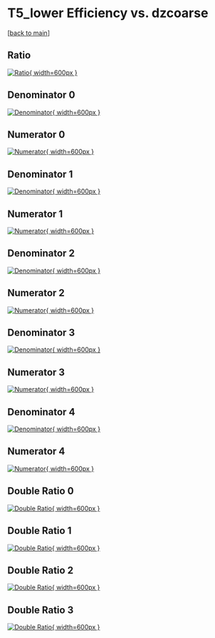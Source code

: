 # T5_lower Efficiency vs. dzcoarse

[[back to main](./)]



## Ratio

[![Ratio](../mtv/var/T5_lower_loweta_0_0_eff_dzcoarse.png){ width=600px }](../mtv/var/T5_lower_loweta_0_0_eff_dzcoarse.pdf)

## Denominator 0

[![Denominator](../mtv/den/T5_lower_loweta_0_0_eff_dzcoarse_den0.png){ width=600px }](../mtv/den/T5_lower_loweta_0_0_eff_dzcoarse_den0.pdf)

## Numerator 0

[![Numerator](../mtv/num/T5_lower_loweta_0_0_eff_dzcoarse_num0.png){ width=600px }](../mtv/num/T5_lower_loweta_0_0_eff_dzcoarse_num0.pdf)

## Denominator 1

[![Denominator](../mtv/den/T5_lower_loweta_0_0_eff_dzcoarse_den1.png){ width=600px }](../mtv/den/T5_lower_loweta_0_0_eff_dzcoarse_den1.pdf)

## Numerator 1

[![Numerator](../mtv/num/T5_lower_loweta_0_0_eff_dzcoarse_num1.png){ width=600px }](../mtv/num/T5_lower_loweta_0_0_eff_dzcoarse_num1.pdf)

## Denominator 2

[![Denominator](../mtv/den/T5_lower_loweta_0_0_eff_dzcoarse_den2.png){ width=600px }](../mtv/den/T5_lower_loweta_0_0_eff_dzcoarse_den2.pdf)

## Numerator 2

[![Numerator](../mtv/num/T5_lower_loweta_0_0_eff_dzcoarse_num2.png){ width=600px }](../mtv/num/T5_lower_loweta_0_0_eff_dzcoarse_num2.pdf)

## Denominator 3

[![Denominator](../mtv/den/T5_lower_loweta_0_0_eff_dzcoarse_den3.png){ width=600px }](../mtv/den/T5_lower_loweta_0_0_eff_dzcoarse_den3.pdf)

## Numerator 3

[![Numerator](../mtv/num/T5_lower_loweta_0_0_eff_dzcoarse_num3.png){ width=600px }](../mtv/num/T5_lower_loweta_0_0_eff_dzcoarse_num3.pdf)

## Denominator 4

[![Denominator](../mtv/den/T5_lower_loweta_0_0_eff_dzcoarse_den4.png){ width=600px }](../mtv/den/T5_lower_loweta_0_0_eff_dzcoarse_den4.pdf)

## Numerator 4

[![Numerator](../mtv/num/T5_lower_loweta_0_0_eff_dzcoarse_num4.png){ width=600px }](../mtv/num/T5_lower_loweta_0_0_eff_dzcoarse_num4.pdf)

## Double Ratio 0

[![Double Ratio](../mtv/ratio/T5_lower_loweta_0_0_eff_dzcoarse_ratio0.png){ width=600px }](../mtv/ratio/T5_lower_loweta_0_0_eff_dzcoarse_ratio0.pdf)

## Double Ratio 1

[![Double Ratio](../mtv/ratio/T5_lower_loweta_0_0_eff_dzcoarse_ratio1.png){ width=600px }](../mtv/ratio/T5_lower_loweta_0_0_eff_dzcoarse_ratio1.pdf)

## Double Ratio 2

[![Double Ratio](../mtv/ratio/T5_lower_loweta_0_0_eff_dzcoarse_ratio2.png){ width=600px }](../mtv/ratio/T5_lower_loweta_0_0_eff_dzcoarse_ratio2.pdf)

## Double Ratio 3

[![Double Ratio](../mtv/ratio/T5_lower_loweta_0_0_eff_dzcoarse_ratio3.png){ width=600px }](../mtv/ratio/T5_lower_loweta_0_0_eff_dzcoarse_ratio3.pdf)

